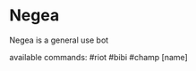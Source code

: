 # Negea

Negea is a general use bot

available commands:
        #riot
        #bibi
        #champ [name]